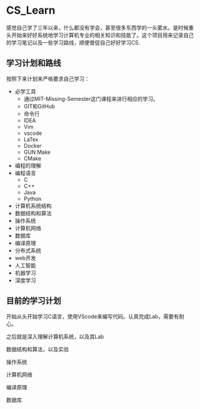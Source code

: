 # CS_Learn
感觉自己学了三年以来，什么都没有学会，甚至很多东西学的一头雾水。是时候重头开始来好好系统地学习计算机专业的相关知识和技能了。这个项目用来记录自己的学习笔记以及一些学习路线，顺便督促自己好好学习CS.

## 学习计划和路线

按照下来计划来严格要求自己学习：

- 必学工具
  - 通过MIT-Missing-Semester这门课程来进行相应的学习。
  - GIT和GitHub
  - 命令行
  - IDEA
  - Vim
  - vscode
  - LaTex
  - Docker
  - GUN Make
  - CMake
- 编程的理解
- 编程语言
  - C
  - C++
  - Java
  - Python
- 计算机系统结构
- 数据结构和算法
- 操作系统
- 计算机网络
- 数据库
- 编译原理
- 分布式系统
- web开发
- 人工智能
- 机器学习
- 深度学习

## 目前的学习计划


开始从头开始学习C语言，使用VScode来编写代码。认真完成Lab，需要有耐心。

之后就是深入理解计算机系统，以及其Lab

数据结构和算法，以及实验

操作系统

计算机网络

编译原理

数据库







